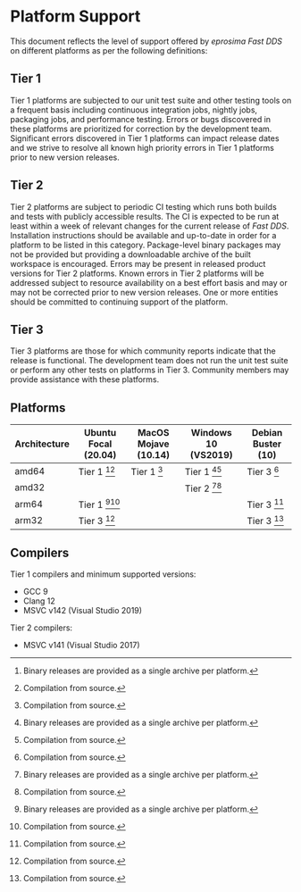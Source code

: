 # Platform Support

This document reflects the level of support offered by *eprosima Fast DDS* on different platforms as per the following
definitions:

## Tier 1

Tier 1 platforms are subjected to our unit test suite and other testing tools on a frequent basis including continuous
integration jobs, nightly jobs, packaging jobs, and performance testing.
Errors or bugs discovered in these platforms are prioritized for correction by the development team.
Significant errors discovered in Tier 1 platforms can impact release dates and we strive to resolve all known high
priority errors in Tier 1 platforms prior to new version releases.

## Tier 2

Tier 2 platforms are subject to periodic CI testing which runs both builds and tests with publicly accessible results.
The CI is expected to be run at least within a week of relevant changes for the current release of *Fast DDS*.
Installation instructions should be available and up-to-date in order for a platform to be listed in this category.
Package-level binary packages may not be provided but providing a downloadable archive of the built workspace is
encouraged.
Errors may be present in released product versions for Tier 2 platforms.
Known errors in Tier 2 platforms will be addressed subject to resource availability on a best effort basis and may or
may not be corrected prior to new version releases.
One or more entities should be committed to continuing support of the platform.

## Tier 3

Tier 3 platforms are those for which community reports indicate that the release is functional.
The development team does not run the unit test suite or perform any other tests on platforms in Tier 3.
Community members may provide assistance with these platforms.

## Platforms

|Architecture|Ubuntu Focal (20.04)|MacOS Mojave (10.14)|Windows 10 (VS2019)|Debian Buster (10)|
|------------|--------------------|--------------------|-------------------|------------------|
|amd64       |Tier 1 [^a][^s]     |Tier 1 [^s]         |Tier 1 [^a][^s]    |Tier 3 [^s]       |
|amd32       |                    |                    |Tier 2 [^a][^s]    |                  |
|arm64       |Tier 1 [^a][^s]     |                    |                   |Tier 3 [^s]       |
|arm32       |Tier 3 [^s]         |                    |                   |Tier 3 [^s]       |

[^a]: Binary releases are provided as a single archive per platform.
[^s]: Compilation from source.

## Compilers

Tier 1 compilers and minimum supported versions:

* GCC 9
* Clang 12
* MSVC v142 (Visual Studio 2019)

Tier 2 compilers:

* MSVC v141 (Visual Studio 2017)
